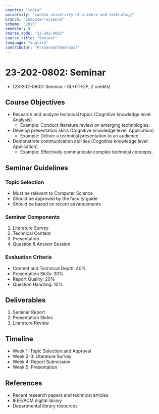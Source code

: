 ```yaml
---
country: "india"
university: "cochin-university-of-science-and-technology"
branch: "computer-science"
scheme: "2025"
semester: 8
course_code: "23-202-0802"
course_title: "Seminar"
language: "english"
contributor: "Pranavsanthoshnair"
---
```


# 23-202-0802: Seminar
  - (23-202-0802: Seminar - 0L+0T+2P, 2 credits)

## Course Objectives

* Research and analyze technical topics (Cognitive knowledge level: Analysis)
    - Example: Conduct literature review on emerging technologies.
* Develop presentation skills (Cognitive knowledge level: Application)
    - Example: Deliver a technical presentation to an audience.
* Demonstrate communication abilities (Cognitive knowledge level: Application)
    - Example: Effectively communicate complex technical concepts.

## Seminar Guidelines

### Topic Selection
* Must be relevant to Computer Science
* Should be approved by the faculty guide
* Should be based on recent advancements

### Seminar Components
1. Literature Survey
2. Technical Content
3. Presentation
4. Question & Answer Session

### Evaluation Criteria
* Content and Technical Depth: 40%
* Presentation Skills: 30%
* Report Quality: 20%
* Question Handling: 10%

## Deliverables
1. Seminar Report
2. Presentation Slides
3. Literature Review

## Timeline
* Week 1: Topic Selection and Approval
* Week 2-3: Literature Survey
* Week 4: Report Submission
* Week 5: Presentation

## References
* Recent research papers and technical articles
* IEEE/ACM digital library
* Departmental library resources
